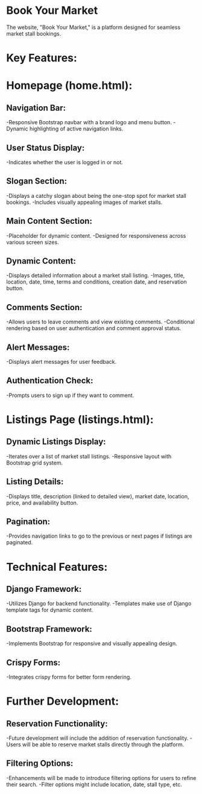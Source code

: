 # Book Your Market

The website, "Book Your Market," is a platform designed for seamless market stall bookings.

# Key Features:
# Homepage (home.html):
## Navigation Bar:

-Responsive Bootstrap navbar with a brand logo and menu button.
-Dynamic highlighting of active navigation links.
## User Status Display:

-Indicates whether the user is logged in or not.
## Slogan Section:

-Displays a catchy slogan about being the one-stop spot for market stall bookings.
-Includes visually appealing images of market stalls.
## Main Content Section:

-Placeholder for dynamic content.
-Designed for responsiveness across various screen sizes.
## Dynamic Content:

-Displays detailed information about a market stall listing.
-Images, title, location, date, time, terms and conditions, creation date, and reservation button.
## Comments Section:

-Allows users to leave comments and view existing comments.
-Conditional rendering based on user authentication and comment approval status.
## Alert Messages:

-Displays alert messages for user feedback.
## Authentication Check:

-Prompts users to sign up if they want to comment.
# Listings Page (listings.html):
## Dynamic Listings Display:

-Iterates over a list of market stall listings.
-Responsive layout with Bootstrap grid system.
## Listing Details:

-Displays title, description (linked to detailed view), market date, location, price, and availability button.
## Pagination:

-Provides navigation links to go to the previous or next pages if listings are paginated.
# Technical Features:
## Django Framework:

-Utilizes Django for backend functionality.
-Templates make use of Django template tags for dynamic content.
## Bootstrap Framework:

-Implements Bootstrap for responsive and visually appealing design.
## Crispy Forms:

-Integrates crispy forms for better form rendering.

# Further Development:
## Reservation Functionality:

-Future development will include the addition of reservation functionality.
-Users will be able to reserve market stalls directly through the platform.

## Filtering Options:

-Enhancements will be made to introduce filtering options for users to refine their search.
-Filter options might include location, date, stall type, etc.
